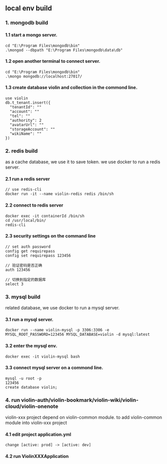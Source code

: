 ## local env build

### 1. mongodb build

#### 1.1 start a mongo server.

    cd "E:\Program Files\mongodb\bin"
    .\mongod --dbpath "E:\Program Files\mongodb\data\db"

#### 1.2 open another terminal to connect server.

    cd "E:\Program Files\mongodb\bin"
    .\mongo mongodb://localhost:27017/

#### 1.3 create database violin and collection in the commond line.

    use violin
    db.t_tenant.insert({
      "tenantId": ""
      "account": ""
      "tel": ""
      "authority": 2
      "avatarUrl": ""
      "storageAccount": ""
      "wikiName": ""
    })
 
### 2. redis build

  as a cache database, we use it to save token.
  we use docker to run a redis server.

#### 2.1 run a redis server

    // use redis-cli
    docker run -it --name violin-redis redis /bin/sh

#### 2.2 connect to redis server 

    docker exec -it containerId /bin/sh
    cd /usr/local/bin/
    redis-cli

#### 2.3 security settings on the command line

    // set auth password
    config get requirepass
    config set requirepass 123456
    
    // 验证密码是否正确
    auth 123456

    // 切换到指定的数据库
    select 3 

### 3. mysql build

  related database, we use docker to run a mysql server.

#### 3.1 run a mysql server.

    docker run --name violin-mysql -p 3306:3306 -e MYSQL_ROOT_PASSWORD=123456 MYSQL_DATABASE=violin -d mysql:latest

#### 3.2 enter the mysql env.

    docker exec -it violin-mysql bash

#### 3.3 connect mysql server on a commond line.

    mysql -u root -p
    123456
    create database violin;

### 4. run violin-auth/violin-bookmark/violin-wiki/violin-cloud/violin-onenote

  violin-xxx project depend on violin-common module.
  to add violin-common module into violin-xxx project

#### 4.1 edit project application.yml
    
    change [active: prod] -> [active: dev]

#### 4.2 run ViolinXXXApplication

